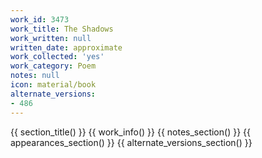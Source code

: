 ```yaml
---
work_id: 3473
work_title: The Shadows
work_written: null
written_date: approximate
work_collected: 'yes'
work_category: Poem
notes: null
icon: material/book
alternate_versions:
- 486
---
```


{{ section_title() }}
{{ work_info() }}
{{ notes_section() }}
{{ appearances_section() }}
{{ alternate_versions_section() }}